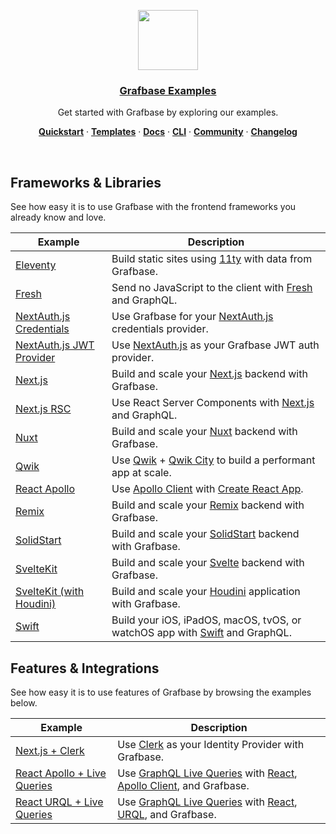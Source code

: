 <p align="center">
  <a href="https://grafbase.com">
    <img src="https://grafbase.com/images/other/grafbase-logo-circle.png" height="96">
    <h3 align="center">Grafbase Examples</h3>
  </a>
</p>

<p align="center">
 Get started with Grafbase by exploring our examples.
</p>

<p align="center">
  <a href="https://grafbase.com/docs/quickstart/get-started"><strong>Quickstart</strong></a> ·
  <a href="/templates"><strong>Templates</strong></a> ·
  <a href="https://grafbase.com/docs"><strong>Docs</strong></a> ·
  <a href="https://grafbase.com/cli"><strong>CLI</strong></a> ·
  <a href="https://grafbase.com/community"><strong>Community</strong></a> ·
  <a href="https://grafbase.com/changelog"><strong>Changelog</strong></a>
</p>

<br/>

## Frameworks & Libraries

See how easy it is to use Grafbase with the frontend frameworks you already know and love.

| Example                                                       | Description                                                                                                                                  |
| ------------------------------------------------------------- | -------------------------------------------------------------------------------------------------------------------------------------------- |
| [Eleventy](/examples/eleventy)                                | Build static sites using [11ty](https://www.11ty.dev) with data from Grafbase.                                                               |
| [Fresh](/examples/fresh)                                      | Send no JavaScript to the client with [Fresh](https://grafbase.com/frameworks/fresh) and GraphQL.                                            |
| [NextAuth.js Credentials](/examples/nextauthjs-credentials)   | Use Grafbase for your [NextAuth.js](https://nextauth.js.org) credentials provider.                                                           |
| [NextAuth.js JWT Provider](/examples/nextauthjs-jwt-provider) | Use [NextAuth.js](https://nextauth.js.org) as your Grafbase JWT auth provider.                                                               |
| [Next.js](/examples/nextjs)                                   | Build and scale your [Next.js](https://grafbase.com/frameworks/nextjs) backend with Grafbase.                                                |
| [Next.js RSC](/examples/nextjs-rsc)                           | Use React Server Components with [Next.js](https://grafbase.com/frameworks/nextjs) and GraphQL.                                              |
| [Nuxt](/examples/nuxt)                                        | Build and scale your [Nuxt](https://grafbase.com/frameworks/nuxt) backend with Grafbase.                                                     |
| [Qwik](/examples/qwik)                                        | Use [Qwik](https://qwik.builder.io) + [Qwik City](https://qwik.builder.io/qwikcity/overview/) to build a performant app at scale.            |
| [React Apollo](/examples/react-apollo)                        | Use [Apollo Client](https://www.apollographql.com/docs/react) with [Create React App](https://reactjs.org/docs/create-a-new-react-app.html). |
| [Remix](/examples/remix)                                      | Build and scale your [Remix](https://grafbase.com/frameworks/remix) backend with Grafbase.                                                   |
| [SolidStart](/examples/solid-start)                           | Build and scale your [SolidStart](https://start.solidjs.com) backend with Grafbase.                                                          |
| [SvelteKit](/examples/sveltekit)                              | Build and scale your [Svelte](https://grafbase.com/frameworks/sveltekit) backend with Grafbase.                                              |
| [SvelteKit (with Houdini)](/examples/sveltekit-houdini)       | Build and scale your [Houdini](https://grafbase.com/frameworks/sveltekit) application with Grafbase.                                         |
| [Swift](/examples/swift)                                      | Build your iOS, iPadOS, macOS, tvOS, or watchOS app with [Swift](https://www.swift.org/) and GraphQL.                                        |

## Features & Integrations

See how easy it is to use features of Grafbase by browsing the examples below.

| Example                                                    | Description                                                                                                                                                                              |
| ---------------------------------------------------------- | ---------------------------------------------------------------------------------------------------------------------------------------------------------------------------------------- |
| [Next.js + Clerk](/examples/nextjs-clerk)                  | Use [Clerk](https://clerk.dev/integrations/grafbase) as your Identity Provider with Grafbase.                                                                                            |
| [React Apollo + Live Queries](/examples/react-apollo-live) | Use [GraphQL Live Queries](https://grafbase.com/docs/realtime/live-queries) with [React](https://reactjs.org), [Apollo Client](https://www.apollographql.com/docs/react/), and Grafbase. |
| [React URQL + Live Queries](/examples/react-urql-live)     | Use [GraphQL Live Queries](https://grafbase.com/docs/realtime/live-queries) with [React](https://reactjs.org/), [URQL](https://formidable.com/open-source/urql/), and Grafbase.          |
